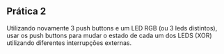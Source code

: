 ## Prática 2
Utilizando novamente 3 push buttons e um LED RGB (ou 3 leds distintos), usar os push buttons para mudar o estado de cada um dos LEDS (XOR) utilizando diferentes interrupções externas.
